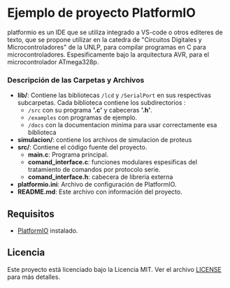 # Ejemplo de proyecto PlatformIO
 platformio es un IDE que se utiliza integrado a VS-code o otros editeres de texto, que se propone utilizar en la catedra de "Circuitos Digitales y Microcontroladores" de la UNLP, para compilar programas en C para microcontroladores. Espesificamente bajo la arquitectura AVR, para el microcontrolador ATmega328p.


### Descripción de las Carpetas y Archivos

- **lib/**: Contiene las bibliotecas `/lcd` y `/SerialPort` en sus respectivas subcarpetas.
Cada biblioteca contiene los subdirectorios :
  - `/src` con su programa **'.c'** y cabeceras **'.h'**. 
  - `/examples` con programas de ejemplo.
  - `/docs` con la documentacion minima para usar correctamente esa biblioteca
- **simulacion/**: contiene los archivos de simulacion de proteus
- **src/**: Contiene el código fuente del proyecto.
  - **main.c**: Programa principal.
  - **comand_interface.c**: funciones modulares espesificas del tratamiento de comandos por protocolo serie.
  - **comand_interface.h**: cabecera de libreria externa
- **platformio.ini**: Archivo de configuración de PlatformIO.
- **README.md**: Este archivo con información del proyecto.

## Requisitos
- [PlatformIO](https://platformio.org/) instalado.


## Licencia

Este proyecto está licenciado bajo la Licencia MIT. Ver el archivo [LICENSE](LICENSE) para más detalles.
